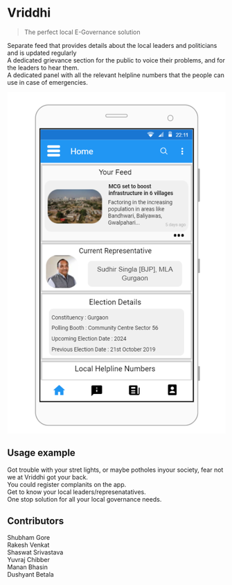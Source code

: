 # Vriddhi
> The perfect local E-Governance solution

Separate feed that provides details about the local leaders and politicians and is updated regularly \
A dedicated grievance section for the public to voice their problems, and for the leaders to hear them. \
A dedicated panel with all the relevant helpline numbers that the people can use in case of emergencies. 

![](home.png)



## Usage example
Got trouble with your stret lights, or maybe potholes inyour society, fear not we at Vriddhi got your back.\
You could register complanits on the app. \
Get to know your local leaders/represenatatives. \
One stop solution for all your local governance needs.

## Contributors

Shubham Gore \
Rakesh Venkat \
Shaswat Srivastava \
Yuvraj Chibber \
Manan Bhasin \
Dushyant Betala 

<!-- Markdown link & img dfn's -->
[npm-image]: https://img.shields.io/npm/v/datadog-metrics.svg?style=flat-square
[npm-url]: https://npmjs.org/package/datadog-metrics
[npm-downloads]: https://img.shields.io/npm/dm/datadog-metrics.svg?style=flat-square
[travis-image]: https://img.shields.io/travis/dbader/node-datadog-metrics/master.svg?style=flat-square
[travis-url]: https://travis-ci.org/dbader/node-datadog-metrics
[wiki]: https://github.com/yourname/yourproject/wiki
